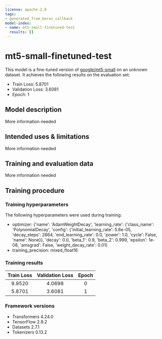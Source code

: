 ```yaml
---
license: apache-2.0
tags:
- generated_from_keras_callback
model-index:
- name: mt5-small-finetuned-test
  results: []
---
```


<!-- This model card has been generated automatically according to the information Keras had access to. You should
probably proofread and complete it, then remove this comment. -->

# mt5-small-finetuned-test

This model is a fine-tuned version of [google/mt5-small](https://huggingface.co/google/mt5-small) on an unknown dataset.
It achieves the following results on the evaluation set:
- Train Loss: 5.8701
- Validation Loss: 3.6081
- Epoch: 1

## Model description

More information needed

## Intended uses & limitations

More information needed

## Training and evaluation data

More information needed

## Training procedure

### Training hyperparameters

The following hyperparameters were used during training:
- optimizer: {'name': 'AdamWeightDecay', 'learning_rate': {'class_name': 'PolynomialDecay', 'config': {'initial_learning_rate': 5.6e-05, 'decay_steps': 2864, 'end_learning_rate': 0.0, 'power': 1.0, 'cycle': False, 'name': None}}, 'decay': 0.0, 'beta_1': 0.9, 'beta_2': 0.999, 'epsilon': 1e-08, 'amsgrad': False, 'weight_decay_rate': 0.01}
- training_precision: mixed_float16

### Training results

| Train Loss | Validation Loss | Epoch |
|:----------:|:---------------:|:-----:|
| 9.9520     | 4.0698          | 0     |
| 5.8701     | 3.6081          | 1     |


### Framework versions

- Transformers 4.24.0
- TensorFlow 2.9.2
- Datasets 2.7.1
- Tokenizers 0.13.2
